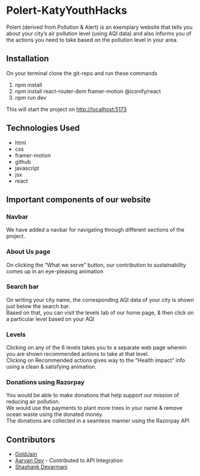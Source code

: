 # Polert-KatyYouthHacks
Polert (derived from Pollution & Alert) is an exemplary website that tells you about your city’s air pollution level (using AQI data) and also informs you of the actions you need to take based on the pollution level in your area.

## Installation

On your terminal clone the git-repo and run these commands

1. npm install
2. npm install react-router-dom framer-motion @iconify/react
3. npm run dev

This will start the project on [http://localhost:5173](http://localhost:5173/)

## Technologies Used

- html
- css
- framer-motion
- github
- javascript
- jsx
- react
  

## Important components of our website

### Navbar

We have added a navbar for navigating through different sections of the project.

### About Us page

On clicking the “What we serve” button, our contribution to sustainability comes up in an eye-pleasing animation

### Search bar

On writing your city name, the corresponding AQI data of your city is shown just below the search bar.<br>
Based on that, you can visit the levels tab of our home page, & then click on a particular level based on your AQI

### Levels

Clicking on any of the 6 levels takes you to a separate web page wherein you are shown recommended actions to take at that level.<br>
Clicking on Recommended actions gives way to the “Health impact” info using a clean & satisfying animation.

### Donations using Razorpay

You would be able to make donations that help support our mission of reducing air pollution.<br>
We would use the payments to plant more trees in your name & remove ocean waste using the donated money.<br>
The donations are collected in a seamless manner using the Razorpay API

## Contributors

* [GoldJain](https://github.com/SiddharthPalod) 
* [Aaryan Dev](https://github.com/Aaryan-Ajith-Dev) - Contributed to API Integration
* [Shashank Devarmani](https://github.com/standing-on-giants)
